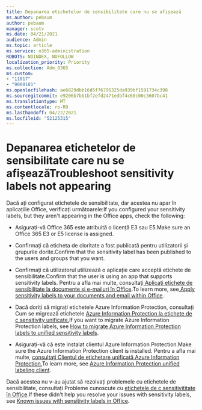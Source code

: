```yaml
---
title: Depanarea etichetelor de sensibilitate care nu se afișează
ms.author: pebaum
author: pebaum
manager: scotv
ms.date: 04/21/2021
audience: Admin
ms.topic: article
ms.service: o365-administration
ROBOTS: NOINDEX, NOFOLLOW
localization_priority: Priority
ms.collection: Adm_O365
ms.custom:
- "11017"
- "9000181"
ms.openlocfilehash: ae6829dbb16d5f76795325da939bf1591734c398
ms.sourcegitcommit: e9206b7bb1bf2efd2471edbf4c60c00c3607bc41
ms.translationtype: MT
ms.contentlocale: ro-RO
ms.lasthandoff: 04/22/2021
ms.locfileid: "52125315"
---
```

# <a name="troubleshoot-sensitivity-labels-not-appearing"></a><span data-ttu-id="bdafb-102">Depanarea etichetelor de sensibilitate care nu se afișează</span><span class="sxs-lookup"><span data-stu-id="bdafb-102">Troubleshoot sensitivity labels not appearing</span></span>

<span data-ttu-id="bdafb-103">Dacă ați configurat etichetele de sensibilitate, dar acestea nu apar în aplicațiile Office, verificați următoarele:</span><span class="sxs-lookup"><span data-stu-id="bdafb-103">If you configured your sensitivity labels, but they aren't appearing in the Office apps, check the following:</span></span>

- <span data-ttu-id="bdafb-104">Asigurați-vă Office 365 este atribuită o licență E3 sau E5.</span><span class="sxs-lookup"><span data-stu-id="bdafb-104">Make sure an Office 365 E3 or E5 license is assigned.</span></span>

- <span data-ttu-id="bdafb-105">Confirmați că eticheta de cloritate a fost publicată pentru utilizatorii și grupurile dorite.</span><span class="sxs-lookup"><span data-stu-id="bdafb-105">Confirm that the sensitivity label has been published to the users and groups that you want.</span></span>

- <span data-ttu-id="bdafb-106">Confirmați că utilizatorul utilizează o aplicație care acceptă etichete de sensibilitate.</span><span class="sxs-lookup"><span data-stu-id="bdafb-106">Confirm that the user is using an app that supports sensitivity labels.</span></span> <span data-ttu-id="bdafb-107">Pentru a afla mai multe, consultați[ Aplicați etichete de sensibilitate la documente și e-mailuri în Office](https://go.microsoft.com/fwlink/?linkid=2106446).</span><span class="sxs-lookup"><span data-stu-id="bdafb-107">To learn more, see[ Apply sensitivity labels to your documents and email within Office](https://go.microsoft.com/fwlink/?linkid=2106446).</span></span>

- <span data-ttu-id="bdafb-108">Dacă doriți să migrați etichetele Azure Information Protection, consultați Cum se migrează etichetele [Azure Information Protection la etichete de c sensitivity unificate.](https://go.microsoft.com/fwlink/?linkid=2106056)</span><span class="sxs-lookup"><span data-stu-id="bdafb-108">If you want to migrate Azure Information Protection labels, see [How to migrate Azure Information Protection labels to unified sensitivity labels](https://go.microsoft.com/fwlink/?linkid=2106056).</span></span>

- <span data-ttu-id="bdafb-109">Asigurați-vă că este instalat clientul Azure Information Protection.</span><span class="sxs-lookup"><span data-stu-id="bdafb-109">Make sure the Azure Information Protection client is installed.</span></span> <span data-ttu-id="bdafb-110">Pentru a afla mai multe, [consultați Clientul de etichetare unificată Azure Information Protection.](https://go.microsoft.com/fwlink/?linkid=2106374)</span><span class="sxs-lookup"><span data-stu-id="bdafb-110">To learn more, see [Azure Information Protection unified labeling client](https://go.microsoft.com/fwlink/?linkid=2106374).</span></span>

<span data-ttu-id="bdafb-111">Dacă acestea nu v-au ajutat să rezolvați problemele cu etichetele de sensibilitate, consultați Probleme cunoscute cu [etichetele de c sensitivititate în Office](https://go.microsoft.com/fwlink/?linkid=2106447).</span><span class="sxs-lookup"><span data-stu-id="bdafb-111">If these didn't help you resolve your issues with sensitivity labels, see [Known issues with sensitivity labels in Office](https://go.microsoft.com/fwlink/?linkid=2106447).</span></span>